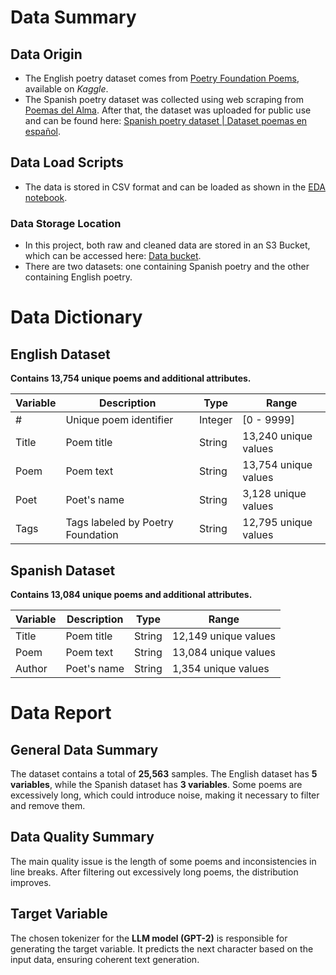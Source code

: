 # Data Summary

## Data Origin

- The English poetry dataset comes from [Poetry Foundation Poems](https://www.kaggle.com/datasets/tgdivy/poetry-foundation-poems), available on *Kaggle*.
- The Spanish poetry dataset was collected using web scraping from [Poemas del Alma](https://www.poemas-del-alma.com). After that, the dataset was uploaded for public use and can be found here: [Spanish poetry dataset | Dataset poemas en español](https://www.kaggle.com/datasets/jgarnicaaza/spanish-poetry-dataset-dataset-poemas-en-espaol).

## Data Load Scripts

- The data is stored in CSV format and can be loaded as shown in the [EDA notebook](https://github.com/jgarnicaa/GenAI_Poetry/blob/main/src/EDA/EDA_ES.ipynb).

### Data Storage Location

- In this project, both raw and cleaned data are stored in an S3 Bucket, which can be accessed here: [Data bucket](https://genaipoetry-bucket.s3.eu-west-3.amazonaws.com/files/).
- There are two datasets: one containing Spanish poetry and the other containing English poetry.

# Data Dictionary

## English Dataset

**Contains 13,754 unique poems and additional attributes.**

| Variable | Description                       | Type    | Range                |
| -------- | --------------------------------- | ------- | -------------------- |
| #        | Unique poem identifier            | Integer | [0 - 9999]           |
| Title    | Poem title                        | String  | 13,240 unique values |
| Poem     | Poem text                         | String  | 13,754 unique values |
| Poet     | Poet's name                       | String  | 3,128 unique values  |
| Tags     | Tags labeled by Poetry Foundation | String  | 12,795 unique values |

## Spanish Dataset

**Contains 13,084 unique poems and additional attributes.**

| Variable | Description | Type   | Range                |
| -------- | ----------- | ------ | -------------------- |
| Title    | Poem title  | String | 12,149 unique values |
| Poem     | Poem text   | String | 13,084 unique values |
| Author   | Poet's name | String | 1,354 unique values  |

# Data Report

## General Data Summary

The dataset contains a total of **25,563** samples. The English dataset has **5 variables**, while the Spanish dataset has **3 variables**. Some poems are excessively long, which could introduce noise, making it necessary to filter and remove them.

## Data Quality Summary

The main quality issue is the length of some poems and inconsistencies in line breaks. After filtering out excessively long poems, the distribution improves.

## Target Variable

The chosen tokenizer for the **LLM model (GPT-2)** is responsible for generating the target variable. It predicts the next character based on the input data, ensuring coherent text generation.


